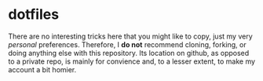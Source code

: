 # dotfiles

There are no interesting tricks here that you might like to copy, just my very *personal* preferences. Therefore, I **do not** recommend cloning, forking, or doing anything else with this repository. Its location on github, as opposed to a private repo, is mainly for convience and, to a lesser extent, to make my account a bit homier.
